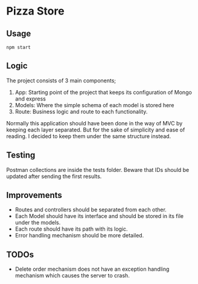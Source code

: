 # Pizza Store

## Usage
```
npm start
```

## Logic
The project consists of 3 main components;
1. App: Starting point of the project that keeps its configuration of Mongo and express
2. Models: Where the simple schema of each model is stored here
3. Route: Business logic and route to each functionality.

Normally this application should have been done in the way of MVC by keeping each layer separated. But for the sake of simplicity and ease of reading. I decided to keep them under the same structure instead.

## Testing
Postman collections are inside the tests folder. Beware that IDs should be updated after sending the first results.

## Improvements
* Routes and controllers should be separated from each other.
* Each Model should have its interface and should be stored in its file under the models.
* Each route should have its path with its logic.
* Error handling mechanism should be more detailed.

## TODOs
* Delete order mechanism does not have an exception handling mechanism which causes the server to crash.
